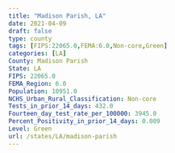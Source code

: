 ```yaml
---
title: "Madison Parish, LA"
date: 2021-04-09
draft: false
type: county
tags: [FIPS:22065.0,FEMA:6.0,Non-core,Green]
categories: [LA]
County: Madison Parish
State: LA
FIPS: 22065.0
FEMA_Region: 6.0
Population: 10951.0
NCHS_Urban_Rural_Classification: Non-core
Tests_in_prior_14_days: 432.0
Fourteen_day_test_rate_per_100000: 3945.0
Percent_Positivity_in_prior_14_days: 0.009
Level: Green
url: /states/LA/madison-parish
---
```



